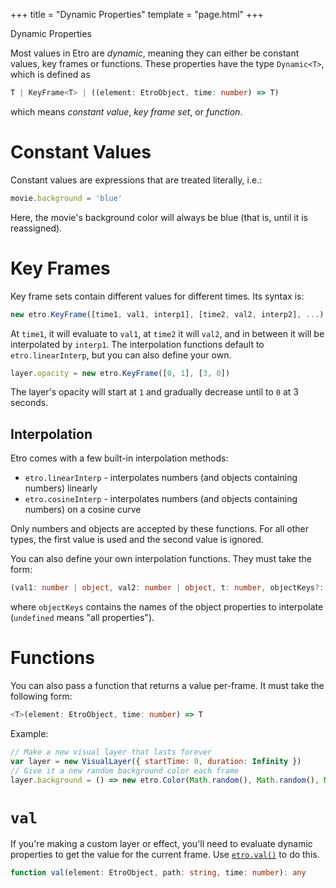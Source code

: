 +++
title = "Dynamic Properties"
template = "page.html"
+++

<div class="heading-text">Dynamic Properties</div>

Most values in Etro are *dynamic*, meaning they can either be constant values,
key frames or functions. These properties have the type `Dynamic<T>`, which is
defined as

```ts
T | KeyFrame<T> | ((element: EtroObject, time: number) => T)
```

which means *constant value*, *key frame set*, or *function*.

# Constant Values

Constant values are expressions that are treated literally, i.e.:

```js
movie.background = 'blue'
```

Here, the movie's background color will always be blue (that is, until it is
reassigned).

# Key Frames

Key frame sets contain different values for different times. Its syntax is:

```js
new etro.KeyFrame([time1, val1, interp1], [time2, val2, interp2], ...)
```

At `time1`, it will evaluate to `val1`, at `time2` it will `val2`, and in
between it will be interpolated by `interp1`. The interpolation functions
default to `etro.linearInterp`, but you can also define your own.

```js
layer.opacity = new etro.KeyFrame([0, 1], [3, 0])
```

The layer's opacity will start at `1` and gradually decrease until to `0` at 3
seconds.

## Interpolation

Etro comes with a few built-in interpolation methods:
- `etro.linearInterp` - interpolates numbers (and objects containing numbers) linearly
- `etro.cosineInterp` - interpolates numbers (and objects containing numbers) on a cosine curve

Only numbers and objects are accepted by these functions. For all other types,
the first value is used and the second value is ignored.

You can also define your own interpolation functions. They must take the form:
```ts
(val1: number | object, val2: number | object, t: number, objectKeys?: string[]) => number | object
```

where `objectKeys` contains the names of the object properties to interpolate
(`undefined` means "all properties").

# Functions

You can also pass a function that returns a value per-frame. It must take the
following form:

```ts
<T>(element: EtroObject, time: number) => T
```

Example:

```js
// Make a new visual layer that lasts forever
var layer = new VisualLayer({ startTime: 0, duration: Infinity })
// Give it a new random background color each frame
layer.background = () => new etro.Color(Math.random(), Math.random(), Math.random())
```

# `val`

If you're making a custom layer or effect, you'll need to evaluate dynamic
properties to get the value for the current frame. Use
[`etro.val()`](/docs/api/index.html#val) to do this.

```ts
function val(element: EtroObject, path: string, time: number): any
```
